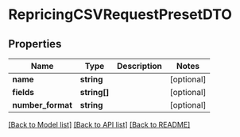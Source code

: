 # RepricingCSVRequestPresetDTO

## Properties
Name | Type | Description | Notes
------------ | ------------- | ------------- | -------------
**name** | **string** |  | [optional] 
**fields** | **string[]** |  | [optional] 
**number_format** | **string** |  | [optional] 

[[Back to Model list]](../README.md#documentation-for-models) [[Back to API list]](../README.md#documentation-for-api-endpoints) [[Back to README]](../README.md)


